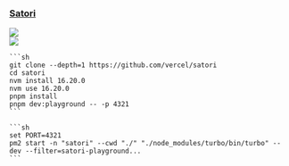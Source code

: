 ### [Satori](https://github.com/vercel/satori)

![](https://img.shields.io/github/license/vercel/satori?style=flat-square)<br />
[![](https://img.shields.io/github/last-commit/scillidan/satori/main?label=last%20commit%20(fork)&style=flat-square)](https://github.com/scillidan/satori)

````{tab} From source
```sh
git clone --depth=1 https://github.com/vercel/satori
cd satori
nvm install 16.20.0
nvm use 16.20.0
pnpm install
pnpm dev:playground -- -p 4321
```
````

````{tab} PM2
```sh
set PORT=4321
pm2 start -n "satori" --cwd "./" "./node_modules/turbo/bin/turbo" -- dev --filter=satori-playground...
```
````